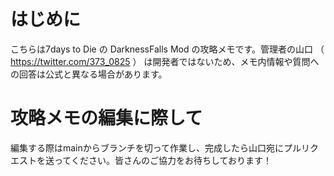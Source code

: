 # はじめに
こちらは7days to Die の DarknessFalls Mod の攻略メモです。管理者の山口 （ https://twitter.com/373_0825 ） は開発者ではないため、メモ内情報や質問への回答は公式と異なる場合があります。

# 攻略メモの編集に際して
編集する際はmainからブランチを切って作業し、完成したら山口宛にプルリクエストを送ってください。皆さんのご協力をお待ちしております！